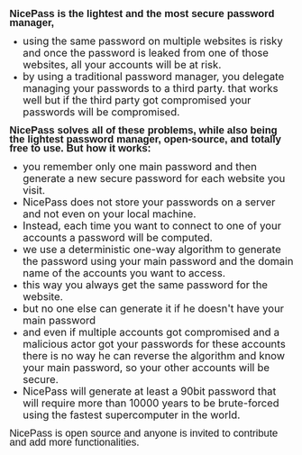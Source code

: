  <p style='margin-top:0in;margin-right:0in;margin-bottom:8.0pt;margin-left:0in;line-height:107%;font-size:15px;font-family:"Calibri",sans-serif;'><strong><span style="font-size: 18px;">NicePass is the lightest and the most secure password manager,</span></strong></p>
    <ul style="list-style-type: disc;">
        <li><span style="font-size: 18px;">using the same password on multiple websites is risky and once the password is leaked from one of those websites, all your accounts will be at risk.</span></li>
        <li><span style="font-size: 18px;">by using a traditional password manager, you delegate managing your passwords to a third party. that works well but if the third party got compromised your passwords will be compromised.</span></li>
    </ul>
    <p style='margin-top:0in;margin-right:0in;margin-bottom:8.0pt;margin-left:0in;line-height:107%;font-size:15px;font-family:"Calibri",sans-serif;'><span style="font-size: 18px;"><strong>NicePass solves all of these problems, while also being the lightest password manager, open-source, and totally free to use. But how it works:</strong></span></p>
    <ul style="list-style-type: disc;">
        <li><span style="font-size: 18px;">you remember only one main password and then generate a new secure password for each website you visit.</span></li>
        <li><span style="font-size: 18px;">NicePass does not store your passwords on a server and not even on your local machine.</span></li>
        <li><span style="font-size: 18px;">Instead, each time you want to connect to one of your accounts a password will be computed.</span></li>
        <li><span style="font-size: 18px;">we use a deterministic one-way algorithm to generate the password using your main password and the domain name of the accounts you want to access.&nbsp;</span></li>
        <li><span style="font-size: 18px;">this way you always get the same password for the website.</span></li>
        <li><span style="font-size: 18px;">but no one else can generate it if he doesn&apos;t have your main password</span></li>
        <li><span style="font-size: 18px;">and even if multiple accounts got compromised and a malicious actor got your passwords for these accounts there is no way he can reverse the algorithm and know your main password, so your other accounts will be secure.</span></li>
        <li><span style="font-size: 18px;">NicePass will generate at least a 90bit password that will require more than 10000 years to be brute-forced using the fastest supercomputer in the world.</span></li>
    </ul>
    <p style='margin-top:0in;margin-right:0in;margin-bottom:8.0pt;margin-left:0in;line-height:107%;font-size:15px;font-family:"Calibri",sans-serif;'><span style="font-size: 18px;">NicePass is open source and anyone is invited to contribute and add more functionalities.</span></p>
    <p style='margin-top:0in;margin-right:0in;margin-bottom:8.0pt;margin-left:0in;line-height:107%;font-size:15px;font-family:"Calibri",sans-serif;'><span style="font-size: 18px;">&nbsp;</span></p>
